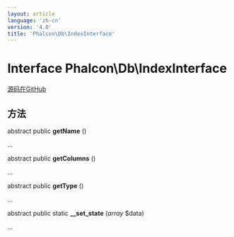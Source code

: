 ```yaml
---
layout: article
language: 'zh-cn'
version: '4.0'
title: 'Phalcon\Db\IndexInterface'
---
```


# Interface **Phalcon\Db\IndexInterface**

<a href="https://github.com/phalcon/cphalcon/tree/v4.0.0/phalcon/db/indexinterface.zep" class="btn btn-default btn-sm">源码在GitHub</a>

## 方法

abstract public **getName** ()

...

abstract public **getColumns** ()

...

abstract public **getType** ()

...

abstract public static **__set_state** (*array* $data)

...